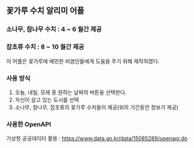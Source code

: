 ## 꽃가루 수치 알리미 어플

### 소나무, 참나무 수치 : 4 ~ 6 월간 제공
### 잡초류 수치 : 8 ~ 10 월간 제공

이 어플은 꽃가루에 예민한 비염인들에게 도움을 주기 위해 제작하였다.

### 사용 방식

1. 오늘, 내일, 모레 중 원하는 날짜의 버튼을 선택한다.
2. 자신이 살고 있는 도시를 선택
3. 소나무, 참나무, 잡초류의 꽃가루 수치들이 제공(위의 기간동안 정보가 제공)

### 사용한 OpenAPI

기상청 공공데이터 활용 : https://www.data.go.kr/data/15085289/openapi.do
